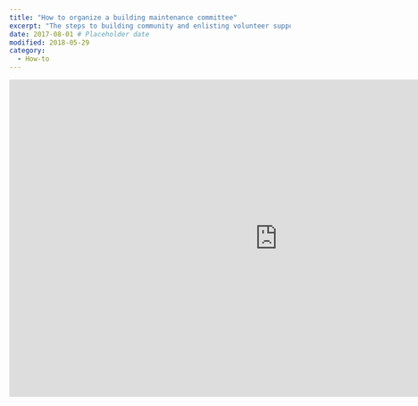 ```yaml
---
title: "How to organize a building maintenance committee"
excerpt: "The steps to building community and enlisting volunteer support for maintenance work."
date: 2017-08-01 # Placeholder date
modified: 2018-05-29
category:
  - How-to
---
```


<iframe src="https://docs.google.com/presentation/d/e/2PACX-1vT9EFpFKBCXCVj0TFCs2RamWcyw2S8AVqe1RoquK1cMmBsFWKmbx_y9E9N0E4HLu6vxdLcwTqZUCPA7/embed?start=false&loop=false&delayms=3000" frameborder="0" width="960" height="569" allowfullscreen="true" mozallowfullscreen="true" webkitallowfullscreen="true"></iframe>
